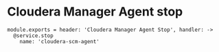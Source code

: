 
# Cloudera Manager Agent stop

    module.exports = header: 'Cloudera Manager Agent Stop', handler: ->
      @service.stop
        name: 'cloudera-scm-agent'
